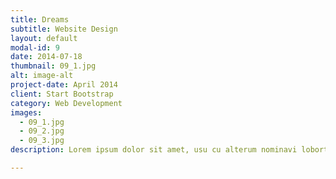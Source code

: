 ```yaml
---
title: Dreams
subtitle: Website Design
layout: default
modal-id: 9
date: 2014-07-18
thumbnail: 09_1.jpg
alt: image-alt
project-date: April 2014
client: Start Bootstrap
category: Web Development
images:
  - 09_1.jpg
  - 09_2.jpg
  - 09_3.jpg
description: Lorem ipsum dolor sit amet, usu cu alterum nominavi lobortis. At duo novum diceret. Tantas apeirian vix et, usu sanctus postulant inciderint ut, populo diceret necessitatibus in vim. Cu eum dicam feugiat noluisse.

---
```

